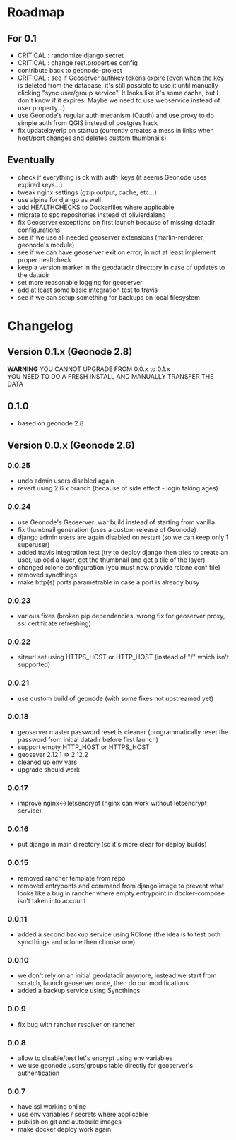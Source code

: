 # Roadmap

## For 0.1

- CRITICAL : randomize django secret
- CRITICAL : change rest.properties config
- contribute back to geonode-project
- CRITICAL : see if Geoserver authkey tokens expire (even when the key is deleted from the database, it's still possible to use it until manually clicking "sync user/group service". It looks like it's some cache, but I don't know if it expires. Maybe we need to use webservice instead of user property...)
- use Geonode's regular auth mecanism (Oauth) and use proxy to do simple auth from QGIS instead of postgres hack
- fix updatelayerip on startup (currently creates a mess in links when host/port changes and deletes custom thumbnails)

## Eventually

- check if everything is ok with auth_keys (it seems Geonode uses expired keys...)
- tweak nginx settings (gzip output, cache, etc...)
- use alpine for django as well
- add HEALTHCHECKS to Dockerfiles where applicable
- migrate to spc repositories instead of olivierdalang
- fix Geoserver exceptions on first launch because of missing datadir configurations
- see if we use all needed geoserver extensions (marlin-renderer, geonode's module)
- see if we can have geoserver exit on error, in not at least implement proper healtcheck
- keep a version marker in the geodatadir directory in case of updates to the datadir
- set more reasonable logging for geoserver
- add at least some basic integration test to travis
- see if we can setup something for backups on local filesystem

# Changelog

## Version 0.1.x (Geonode 2.8)

**WARNING** YOU CANNOT UPGRADE FROM 0.0.x to 0.1.x  
YOU NEED TO DO A FRESH INSTALL AND MANUALLY TRANSFER THE DATA

## 0.1.0

- based on geonode 2.8

## Version 0.0.x (Geonode 2.6)

### 0.0.25

- undo admin users disabled again
- revert using 2.6.x branch (because of side effect - login taking ages)

### 0.0.24

- use Geonode's Geoserver .war build instead of starting from vanilla
- fix thumbnail generation (uses a custom release of Geonode)
- django admin users are again disabled on restart (so we can keep only 1 superuser)
- added travis integration test (try to deploy django then tries to create an user, upload a layer, get the thumbnail and get a tile of the layer)
- changed rclone configuration (you must now provide rclone conf file)
- removed syncthings
- make http(s) ports parametrable in case a port is already busy

### 0.0.23

- various fixes (broken pip dependencies, wrong fix for geoserver proxy, ssl certificate refreshing)

### 0.0.22

- siteurl set using HTTPS_HOST or HTTP_HOST (instead of "/" which isn't supported)

### 0.0.21

- use custom build of geonode (with some fixes not upstreamed yet)

### 0.0.18

- geoserver master password reset is cleaner (programmatically reset the password from initial datadir before first launch)
- support empty HTTP_HOST or HTTPS_HOST
- geosever 2.12.1 => 2.12.2
- cleaned up env vars
- upgrade should work

### 0.0.17

- improve nginx<->letsencrypt (nginx can work without letsencrypt service)

### 0.0.16

- put django in main directory (so it's more clear for deploy builds)

### 0.0.15

- removed rancher template from repo
- removed entryponts and command from django image to prevent what looks like a bug in rancher where empty entrypoint in docker-compose isn't taken into account

### 0.0.11

- added a second backup service using RClone (the idea is to test both syncthings and rclone then choose one)

### 0.0.10

- we don't rely on an initial geodatadir anymore, instead we start from scratch, launch geoserver once, then do our modifications
- added a backup service using Syncthings

### 0.0.9

- fix bug with rancher resolver on rancher

### 0.0.8

- allow to disable/test let's encrypt using env variables
- we use geonode users/groups table directly for geoserver's authentication

### 0.0.7

- have ssl working online
- use env variables / secrets where applicable
- publish on git and autobuild images
- make docker deploy work again
